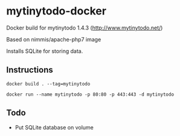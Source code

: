 # mytinytodo-docker
Docker build for mytinytodo 1.4.3 (http://www.mytinytodo.net/)

Based on nimmis/apache-php7 image

Installs SQLite for storing data.




## Instructions

``` docker build . --tag=mytinytodo ```

``` docker run --name mytinytodo -p 80:80 -p 443:443 -d mytinytodo ```

## Todo
* Put SQLite database on volume
